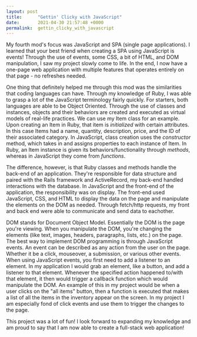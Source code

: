 ```yaml
---
layout: post
title:      "Gettin' Clicky with JavaScript"
date:       2021-04-30 21:57:48 +0000
permalink:  gettin_clicky_with_javascript
---
```



My fourth mod's focus was JavaScript and SPA (single page applications). I learned that your best friend when creating a SPA using JavaScript is events! Through the use of events, some CSS, a bit of HTML, and DOM manipulation, I saw my project slowly come to life. In the end, I now have a one-page web application with multiple features that operates entirely on that page - no refreshes needed.  

  

One thing that definitely helped me through this mod was the similarities that coding languages can have. Through my knowledge of Ruby, I was able to grasp a lot of the JavaScript terminology fairly quickly. For starters, both languages are able to be Object Oriented. Through the use of classes and instances, objects and their behaviors are created and executed as virtual models of real-life practices. We can use my Item class for an example. Upon creating an Item in Ruby, that item is *initialized* with certain attributes. In this case Items had a name, quantity, description, price, and the ID of their associated category. In JavaScript, class creation uses the *constructor* method, which takes in and assigns properties to each instance of Item. In Ruby, an Item instance is given its behaviors/functionality through *methods*, whereas in JavaScript they come from *functions*.  

 

The difference, however, is that Ruby classes and methods handle the back-end of an application. They're responsible for data structure and paired with the Rails framework and ActiveRecord, my back-end handled interactions with the database. In JavaScript and the front-end of the application, the responsibility was on display. The front-end used JavaScript, CSS, and HTML to display the data on the page and manipulate the elements on the DOM as needed. Through fetch/http requests, my front and back end were able to communicate and send data to eachother.

  

DOM stands for Document Object Model. Essentially the DOM is the page you're viewing. When you manipulate the DOM, you're changing the elements (like text, images, headers, paragraphs, lists, etc.) on the page. The best way to implement DOM programming is through JavaScript events. An event can be described as any action from the user on the page. Whether it be a click, mouseover, a submission, or various other events. When using JavaScript events, you first need to add a listener to an element. In my application I would grab an element, like a button, and add a listener to that element. Whenever the specified action happened to/with that element, it then would trigger a callback function which would manipulate the DOM. An example of this in my project would be when a user clicks on the "all items" button, then a function is executed that makes a list of all the items in the inventory appear on the screen. In my project I am especially fond of click events and use them to trigger the changes to the page. 

  

This project was a lot of fun! I look forward to expanding my knowledge and am proud to say that I am now able to create a full-stack web application! 
